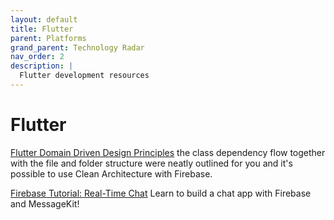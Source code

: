 ```yaml
---
layout: default
title: Flutter
parent: Platforms
grand_parent: Technology Radar
nav_order: 2
description: |
  Flutter development resources
---
```


# Flutter

[Flutter Domain Driven Design Principles](https://resocoder.com/2020/03/09/flutter-firebase-ddd-course-1-domain-driven-design-principles/) the class dependency flow together with the file and folder structure were neatly outlined for you and it's possible to use Clean Architecture with Firebase.

[Firebase Tutorial: Real-Time Chat](https://www.raywenderlich.com/22067733-firebase-tutorial-real-time-chat) Learn to build a chat app with Firebase and MessageKit!
